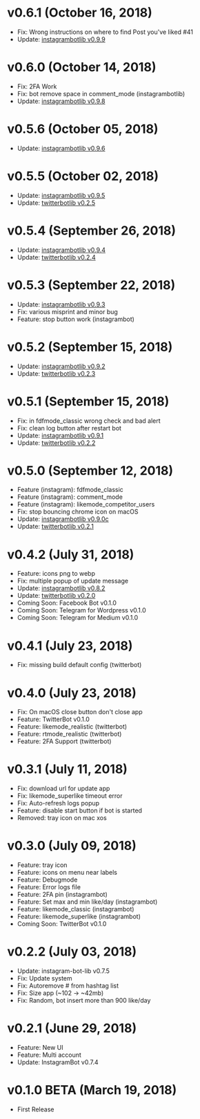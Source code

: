 # v0.6.1 (October 16, 2018)
* Fix: Wrong instructions on where to find Post you've liked #41
* Update: [instagrambotlib v0.9.9](https://github.com/social-manager-tools/instagram-bot-lib/blob/master/CHANGELOG.md)


# v0.6.0 (October 14, 2018)
* Fix: 2FA Work
* Fix: bot remove space in comment_mode (instagrambotlib)
* Update: [instagrambotlib v0.9.8](https://github.com/social-manager-tools/instagram-bot-lib/blob/master/CHANGELOG.md)


# v0.5.6 (October 05, 2018)
* Update: [instagrambotlib v0.9.6](https://github.com/social-manager-tools/instagram-bot-lib/blob/master/CHANGELOG.md)


# v0.5.5 (October 02, 2018)
* Update: [instagrambotlib v0.9.5](https://github.com/social-manager-tools/instagram-bot-lib/blob/master/CHANGELOG.md)
* Update: [twitterbotlib v0.2.5](https://github.com/social-manager-tools/twitter-bot-lib/blob/master/CHANGELOG.md)


# v0.5.4 (September 26, 2018)
* Update: [instagrambotlib v0.9.4](https://github.com/social-manager-tools/instagram-bot-lib/blob/master/CHANGELOG.md)
* Update: [twitterbotlib v0.2.4](https://github.com/social-manager-tools/twitter-bot-lib/blob/master/CHANGELOG.md)


# v0.5.3 (September 22, 2018)
* Update: [instagrambotlib v0.9.3](https://github.com/social-manager-tools/instagram-bot-lib/blob/master/CHANGELOG.md)
* Fix: various misprint and minor bug
* Feature: stop button work (instagrambot)


# v0.5.2 (September 15, 2018)
* Update: [instagrambotlib v0.9.2](https://github.com/social-manager-tools/instagram-bot-lib/blob/master/CHANGELOG.md)
* Update: [twitterbotlib v0.2.3](https://github.com/social-manager-tools/twitter-bot-lib/blob/master/CHANGELOG.md)


# v0.5.1 (September 15, 2018)
* Fix: in fdfmode_classic wrong check and bad alert
* Fix: clean log button after restart bot
* Update: [instagrambotlib v0.9.1](https://github.com/social-manager-tools/instagram-bot-lib/blob/master/CHANGELOG.md)
* Update: [twitterbotlib v0.2.2](https://github.com/social-manager-tools/twitter-bot-lib/blob/master/CHANGELOG.md)


# v0.5.0 (September 12, 2018)
* Feature (instagram): fdfmode_classic
* Feature (instagram): comment_mode
* Feature (instagram): likemode_competitor_users
* Fix: stop bouncing chrome icon on macOS
* Update: [instagrambotlib v0.9.0c](https://github.com/social-manager-tools/instagram-bot-lib/blob/master/CHANGELOG.md)
* Update: [twitterbotlib v0.2.1](https://github.com/social-manager-tools/twitter-bot-lib/blob/master/CHANGELOG.md)


# v0.4.2 (July 31, 2018)
* Feature: icons png to webp
* Fix: multiple popup of update message
* Update: [instagrambotlib v0.8.2](https://github.com/social-manager-tools/instagram-bot-lib/blob/master/CHANGELOG.md)
* Update: [twitterbotlib v0.2.0](https://github.com/social-manager-tools/twitter-bot-lib/blob/master/CHANGELOG.md)
* Coming Soon: Facebook Bot v0.1.0 
* Coming Soon: Telegram for Wordpress v0.1.0 
* Coming Soon: Telegram for Medium v0.1.0 


# v0.4.1 (July 23, 2018)
* Fix: missing build default config (twitterbot)


# v0.4.0 (July 23, 2018)
* Fix: On macOS close button don't close app
* Feature: TwitterBot v0.1.0
* Feature: likemode_realistic (twitterbot)
* Feature: rtmode_realistic (twitterbot)
* Feature: 2FA Support (twitterbot)


# v0.3.1 (July 11, 2018)

* Fix: download url for update app
* Fix: likemode_superlike timeout error
* Fix: Auto-refresh logs popup
* Feature: disable start button if bot is started
* Removed: tray icon on mac xos


# v0.3.0 (July 09, 2018)

* Feature: tray icon 
* Feature: icons on menu near labels
* Feature: Debugmode
* Feature: Error logs file
* Feature: 2FA pin (instagrambot)
* Feature: Set max and min like/day (instagrambot)
* Feature: likemode_classic (instagrambot)
* Feature: likemode_superlike (instagrambot)
* Coming Soon: TwitterBot v0.1.0 


# v0.2.2 (July 03, 2018)

* Update: instagram-bot-lib v0.7.5
* Fix: Update system
* Fix: Autoremove # from hashtag list
* Fix: Size app (~102 -> ~42mb)
* Fix: Random, bot insert more than 900 like/day


# v0.2.1 (June 29, 2018)

* Feature: New UI
* Feature: Multi account
* Update: InstagramBot v0.7.4


# v0.1.0 BETA (March 19, 2018)

* First Release
